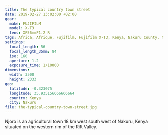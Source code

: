 ```yaml
---
title: The typical country town street
date: 2019-02-27 13:02:00 +02:00
gear:
  make: FUJIFILM
  model: X-T3
  lens: XF56mmF1.2 R
tags: Africa, Afrique, Fujifilm, Fujifilm X-T3, Kenya, Nakuru County, Njoro, X-T3
settings:
  focal_length: 56
  focal_length_35mm: 84
  iso: 160
  aperture: 1.2
  exposure_time: 1/10000
dimensions:
  width: 3500
  height: 2333
geo:
  latitude: -0.323075
  longitude: 35.935156666666664
  country: Kenya
  city: Nakuru
file: the-typical-country-town-street.jpg
---
```


Njoro is an agricultural town 18 km west south west of Nakuru, Kenya situated on the western rim of the Rift Valley.
